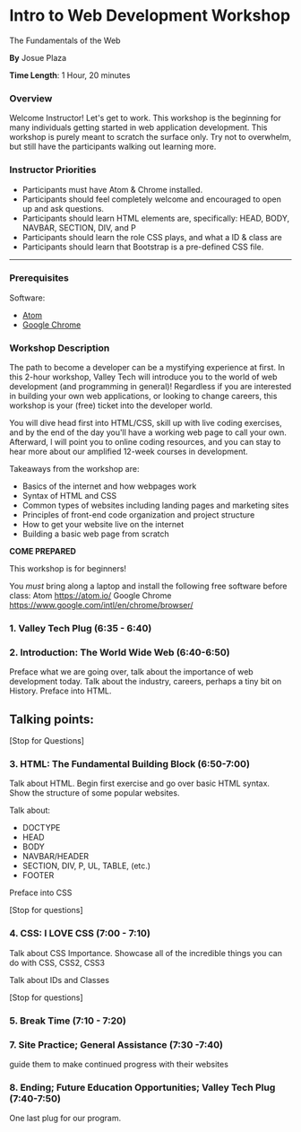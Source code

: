 # Intro to Web Development Workshop
The Fundamentals of the Web

<b>By</b> Josue Plaza

<b>Time Length</b>: 1 Hour, 20 minutes

### Overview

Welcome Instructor! Let's get to work. This workshop is the beginning for many individuals getting started in web application development. This workshop is purely meant to scratch the surface only. Try not to overwhelm, but still have the participants walking out learning more.

### Instructor Priorities
* Participants must have Atom & Chrome installed.
* Participants should feel completely welcome and encouraged to open up and ask questions.
* Participants should learn HTML elements are, specifically: HEAD, BODY, NAVBAR, SECTION, DIV, and P
* Participants should learn the role CSS plays, and what a ID & class are
* Participants should learn that Bootstrap is a pre-defined CSS file.

***

### Prerequisites

Software:
- [Atom](https://atom.io/)
- [Google Chrome](https://www.google.com/intl/en/chrome/browser/)

### Workshop Description

The path to become a developer can be a mystifying experience at first. In this 2-hour workshop, Valley Tech will introduce you to the world of web development (and programming in general)! Regardless if you are interested in building your own web applications, or looking to change careers, this workshop is your (free) ticket into the developer world.

You will dive head first into HTML/CSS, skill up with live coding exercises, and by the end of the day you'll have a working web page to call your own. Afterward, l will point you to online coding resources, and you can stay to hear more about our amplified 12-week courses in development.

Takeaways from the workshop are:

- Basics of the internet and how webpages work
- Syntax of HTML and CSS
- Common types of websites including landing pages and marketing sites
- Principles of front-end code organization and project structure
- How to get your website live on the internet
- Building a basic web page from scratch

**COME PREPARED**

This workshop is for beginners!

You *must* bring along a laptop and install the following free software before class: Atom https://atom.io/
Google Chrome https://www.google.com/intl/en/chrome/browser/

### 1. Valley Tech Plug (6:35 - 6:40)

### 2. Introduction: The World Wide Web (6:40-6:50)
Preface what we are going over, talk about the importance of web development today. Talk about the industry, careers, perhaps a tiny bit on History. Preface into HTML.

Talking points:
-

[Stop for Questions]

### 3. HTML: The Fundamental Building Block (6:50-7:00)
Talk about HTML. Begin first exercise and go over basic HTML syntax. Show the structure of some popular websites.

Talk about:
- DOCTYPE
- HEAD
- BODY
- NAVBAR/HEADER
- SECTION, DIV, P, UL, TABLE, (etc.)
- FOOTER

Preface into CSS

[Stop for questions]

### 4. CSS: I LOVE CSS (7:00 - 7:10)
Talk about CSS Importance. Showcase all of the incredible things you can do with CSS, CSS2, CSS3

Talk about IDs and Classes

[Stop for questions]

### 5. Break Time (7:10 - 7:20)


### 7. Site Practice; General Assistance (7:30 -7:40)
guide them to make continued progress with their websites

### 8. Ending; Future Education Opportunities; Valley Tech Plug (7:40-7:50)
One last plug for our program.
